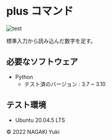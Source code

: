 # plus コマンド
![test](https://github.com/Nacky002/robosys2022/actions/workflows/test.yml/badge.svg)

標準入力から読み込んだ数字を足す。


## 必要なソフトウェア
* Python
  * テスト済のバージョン : 3.7 ~ 3.10

## テスト環境
* Ubuntu 20.04.5 LTS

© 2022 NAGAKI Yuki
